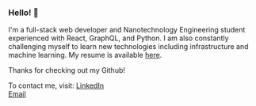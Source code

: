 ### Hello! 👋 

I'm a full-stack web developer and Nanotechnology Engineering student experienced with React, GraphQL, and Python. I am also constantly challenging myself to learn new technologies including infrastructure and machine learning. My resume is available [here](https://drive.google.com/file/d/1k79xexWrznP2EQ3nbi-aCkZmdihJkHAP/view?usp=sharing).

Thanks for checking out my Github!

To contact me, visit:
[LinkedIn](https://www.linkedin.com/in/mteplitski/)<br/>
[Email](mailto:michelle.teplitski@gmail.com)

